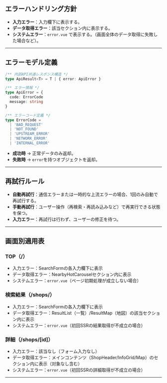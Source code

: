 ## エラーハンドリング方針
- **入力エラー**：入力欄下に表示する。
- **データ取得エラー**：該当セクション内に表示する。
- **システムエラー**：`error.vue` で表示する。（画面全体のデータ取得に失敗した場合など）。
---
## エラーモデル定義

```ts
/** 内部API共通レスポンス構造 */
type ApiResult<T> = T | { error: ApiError }

/** エラー情報 */
type ApiError = {
  code: ErrorCode
  message: string
}

/** エラーコード定義 */
type ErrorCode =
  | 'BAD_REQUEST'
  | 'NOT_FOUND'
  | 'UPSTREAM_ERROR'
  | 'NETWORK_ERROR'
  | 'INTERNAL_ERROR'
```

- **成功時** → 正常データのみ返却。
- **失敗時** → `error`を持つオブジェクトを返却。

---
## 再試行ルール
- **自動再試行**：通信エラーまたは一時的な上流エラーの場合、1回のみ自動で再試行する。
- **手動再試行**：ユーザー操作（再検索・再読み込みなど）で再実行できる状態を保つ。
- **入力エラー**：再試行は行わず、ユーザーの修正を待つ。

---
## 画面別適用表
### TOP（/）
- 入力エラー：SearchFormの各入力欄下に表示
- データ取得エラー：NearbyHotCarouselセクション内に表示
- システムエラー：`error.vue`（ページ初期処理が成立しない場合）
### 検索結果（/shops/）
- 入力エラー：SearchFormの各入力欄下に表示
- データ取得エラー：ResultList（一覧）/ResultMap（地図）の該当セクション内に表示
- システムエラー：`error.vue`（初回SSRの結果取得が不成立の場合）
### 詳細（/shops/[id]）
- 入力エラー：該当なし（フォーム入力なし）
- データ取得エラー：メインコンテンツ（ShopHeader/InfoGrid/Map）のセクション内に表示（対象なし含む）
- システムエラー：`error.vue`（初回SSRの詳細取得が不成立の場合）

---
